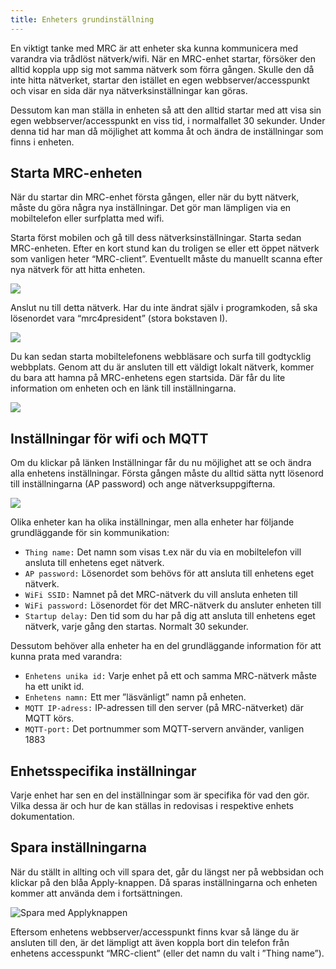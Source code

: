 ```yaml
---
title: Enheters grundinställning
---
```


En viktigt tanke med MRC är att enheter ska kunna kommunicera med varandra via trådlöst nätverk/wifi. När en MRC-enhet startar, försöker den alltid koppla upp sig mot samma nätverk som förra gången. Skulle den då inte hitta nätverket, startar den istället en egen webbserver/accesspunkt och visar en sida där nya nätverksinställningar kan göras.

Dessutom kan man ställa in enheten så att den alltid startar med att visa sin egen webbserver/accesspunkt en viss tid, i normalfallet 30 sekunder. Under denna tid har man då möjlighet att komma åt och ändra de inställningar som finns i enheten.


## Starta MRC-enheten
När du startar din MRC-enhet första gången, eller när du bytt nätverk, måste du göra några nya inställningar. Det gör man lämpligen via en mobiltelefon eller surfplatta med wifi.

Starta först mobilen och gå till dess nätverksinställningar. Starta sedan MRC-enheten. Efter en kort stund kan du troligen se eller ett öppet nätverk som vanligen heter “MRC-client”. Eventuellt måste du manuellt scanna efter nya nätverk för att hitta enheten.

![](../../img/clients/mrc-settings01.svg)

Anslut nu till detta nätverk. Har du inte ändrat själv i programkoden, så ska lösenordet vara “mrc4president” (stora bokstaven I).

![](../../img/clients/mrc-settings02.svg)

Du kan sedan starta mobiltelefonens webbläsare och surfa till godtycklig webbplats. Genom att du är ansluten till ett väldigt lokalt nätverk, kommer du bara att hamna på MRC-enhetens egen startsida. Där får du lite information om enheten och en länk till inställningarna.

![](../../img/clients/mrc-settings03.svg)


## Inställningar för wifi och MQTT
Om du klickar på länken Inställningar får du nu möjlighet att se och ändra alla enhetens inställningar. Första gången måste du alltid sätta nytt lösenord till inställningarna (AP password) och ange nätverksuppgifterna.

![](../../img/clients/mrc-settings04.svg)

Olika enheter kan ha olika inställningar, men alla enheter har följande grundläggande för sin kommunikation:

 - `Thing name:` Det namn som visas t.ex när du via en mobiltelefon vill ansluta till enhetens eget nätverk.
 - `AP password:` Lösenordet som behövs för att ansluta till enhetens eget nätverk.
 - `WiFi SSID:` Namnet på det MRC-nätverk du vill ansluta enheten till
 - `WiFi password:` Lösenordet för det MRC-nätverk du ansluter enheten till
 - `Startup delay:` Den tid som du har på dig att ansluta till enhetens eget nätverk, varje gång den startas. Normalt 30 sekunder.

Dessutom behöver alla enheter ha en del grundläggande information för att kunna prata med varandra:

 - `Enhetens unika id:` Varje enhet på ett och samma MRC-nätverk måste ha ett unikt id.
 - `Enhetens namn:` Ett mer ”läsvänligt” namn på enheten.
 - `MQTT IP-adress:` IP-adressen till den server (på MRC-nätverket) där MQTT körs.
 - `MQTT-port:` Det portnummer som MQTT-servern använder, vanligen 1883


## Enhetsspecifika inställningar
Varje enhet har sen en del inställningar som är specifika för vad den gör. Vilka dessa är och hur de kan ställas in redovisas i respektive enhets dokumentation.


## Spara inställningarna
När du ställt in allting och vill spara det, går du längst ner på webbsidan och klickar på den blåa Apply-knappen. Då sparas inställningarna och enheten kommer att använda dem i fortsättningen.

![Spara med Applyknappen](../../img/apply-knapp.svg)

Eftersom enhetens webbserver/accesspunkt finns kvar så länge du är ansluten till den, är det lämpligt att även koppla bort din telefon från enhetens accesspunkt “MRC-client” (eller det namn du valt i ”Thing name”).
